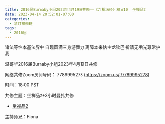 ```yaml
---
title: 2016届Burnaby小组2023年4月19日共修——《六祖坛经》释义10  坐禅品2
date: 2023-04-14 20:52:01-07:00
categories:
  - 慧灯禅修班
tags:
  - 2016届
---
```

诸法等性本基法界中 自现圆满三身游舞力 离障本来怙主龙钦巴 祈请无垢光尊常护我

温哥华2016届Burnaby小组2023年4月19日共修

网络共修Zoom房间号码： 7789995278 (<https://zoom.us/j/7789995278>)

时间：18:00 PST

共修主题：坐禅品2+2小时曼扎共修

* [坐禅品2](https://fohuifayu.com/index.php/huideng-jiangtang/jingdian-jiedu/liuzu-tanjing/4196-l19033?title=)


主持师兄：Fiona
